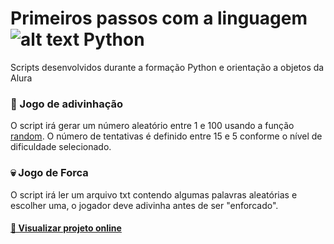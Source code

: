 # Primeiros passos com a linguagem ![alt text](https://docs.python.org/3/_static/py.svg) Python

Scripts desenvolvidos durante a formação Python e orientação a objetos da Alura

### 🤔 Jogo de adivinhação
O script irá gerar um número aleatório entre 1 e 100 usando a função [random](https://docs.python.org/3/library/random.html?highlight=random#module-random).
O número de tentativas é definido entre 15 e 5 conforme o nível de dificuldade selecionado. 

### 💀 Jogo de Forca
O script irá ler um arquivo txt contendo algumas palavras aleatórias e escolher uma, o jogador deve adivinha antes 
de ser "enforcado".

#### [🚀 Visualizar projeto online](https://replit.com/@adrianodsv/randomgames) 